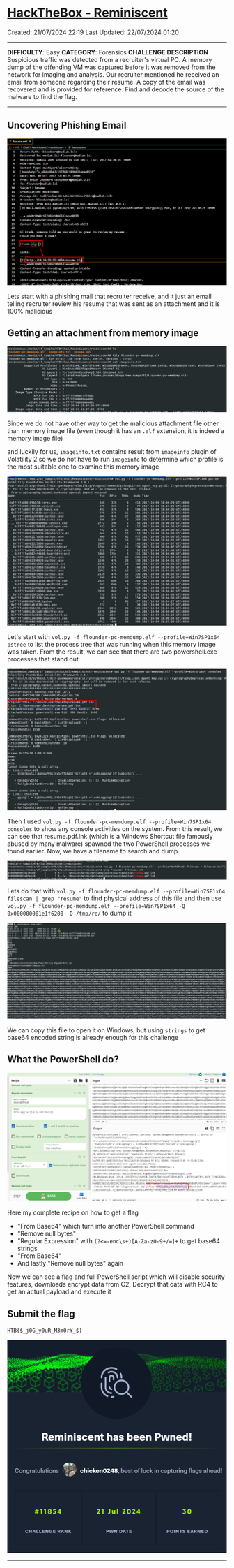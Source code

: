 # [HackTheBox - Reminiscent](https://app.hackthebox.com/challenges/Reminiscent)
Created: 21/07/2024 22:19
Last Updated: 22/07/2024 01:20
***
**DIFFICULTY**: Easy
**CATEGORY**: Forensics
**CHALLENGE DESCRIPTION** 
Suspicious traffic was detected from a recruiter&#039;s virtual PC. A memory dump of the offending VM was captured before it was removed from the network for imaging and analysis. Our recruiter mentioned he received an email from someone regarding their resume. A copy of the email was recovered and is provided for reference. Find and decode the source of the malware to find the flag.
***
## Uncovering Phishing Email
![43f9ec5c1c2536a4aeccd24d4ca05a3f.png](../../../_resources/43f9ec5c1c2536a4aeccd24d4ca05a3f.png)

Lets start with a phishing mail that recruiter receive, and it just an email telling recruiter review his resume that was sent as an attachment and it is 100% malicious

## Getting an attachment from memory image
![ca4cc0647745fef4b08db896f1646070.png](../../../_resources/ca4cc0647745fef4b08db896f1646070.png)

Since we do not have other way to get the malicious attachment file other than memory image file (even though it has an `.elf` extension, it is indeed a memory image file)

and luckily for us, `imageinfo.txt` contains result from `imageinfo` plugin of Volatility 2 so we do not have to run `imageinfo` to determine which profile is the most suitable one to examine this memory image

![004e729b133c217a8c6e4482597c2282.png](../../../_resources/004e729b133c217a8c6e4482597c2282.png)

Let's start with `vol.py -f flounder-pc-memdump.elf --profile=Win7SP1x64 pstree` to list the process tree that was running when this memory image was taken. From the result, we can see that there are two powershell.exe processes that stand out.

![d38d699381b763b3808bc04c4309b1ec.png](../../../_resources/d38d699381b763b3808bc04c4309b1ec.png)

Then I used `vol.py -f flounder-pc-memdump.elf --profile=Win7SP1x64 consoles` to show any console activities on the system. From this result, we can see that resume.pdf.lnk (which is a Windows Shortcut file famously abused by many malware) spawned the two PowerShell processes we found earlier. Now, we have a filename to search and dump.

![d808de5d18766f268b2bac122f5cf05c.png](../../../_resources/d808de5d18766f268b2bac122f5cf05c.png)

Lets do that with `vol.py -f flounder-pc-memdump.elf --profile=Win7SP1x64 filescan | grep "resume"` to find physical address of this file and then use `vol.py -f flounder-pc-memdump.elf --profile=Win7SP1x64 -Q 0x000000001e1f6200 -D /tmp/re/` to dump it 

![4629af49b3915eed6860e164a13ebb5b.png](../../../_resources/4629af49b3915eed6860e164a13ebb5b.png)

We can copy this file to open it on Windows, but using `strings` to get base64 encoded string is already enough for this challenge

## What the PowerShell do?
![0464c343f45c01a6dafbf22a9cc82ab5.png](../../../_resources/0464c343f45c01a6dafbf22a9cc82ab5.png)

Here my complete recipe on how to get a flag
- "From Base64" which turn into another PowerShell command 
- "Remove null bytes"
- "Regular Expression" with `(?<=-enc\s+)[A-Za-z0-9+/=]+` to get base64 strings
- "From Base64" 
- And lastly "Remove null bytes" again 

Now we can see a flag and full PowerShell script which will disable security features, downloads encrypt data from C2, Decrypt that data with RC4 to get an actual payload and execute it

## Submit the flag

```
HTB{$_j0G_y0uR_M3m0rY_$}
```

![b08eed08035cf5cb8f600a25a8f1de70.png](../../../_resources/b08eed08035cf5cb8f600a25a8f1de70.png)
***

